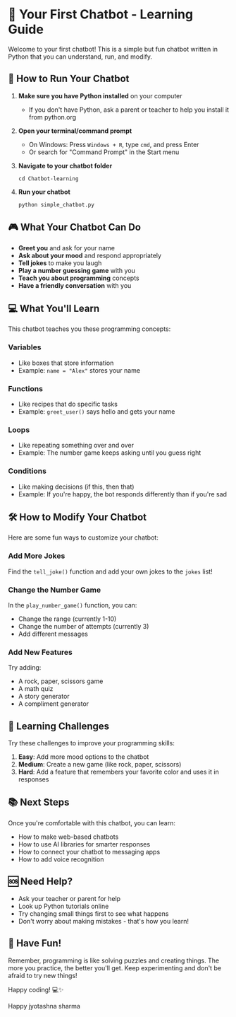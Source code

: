 # 🤖 Your First Chatbot - Learning Guide

Welcome to your first chatbot! This is a simple but fun chatbot written in Python that you can understand, run, and modify.

## 🚀 How to Run Your Chatbot

1. **Make sure you have Python installed** on your computer
   - If you don't have Python, ask a parent or teacher to help you install it from python.org

2. **Open your terminal/command prompt**
   - On Windows: Press `Windows + R`, type `cmd`, and press Enter
   - Or search for "Command Prompt" in the Start menu

3. **Navigate to your chatbot folder**
   ```
   cd Chatbot-learning
   ```

4. **Run your chatbot**
   ```
   python simple_chatbot.py
   ```

## 🎮 What Your Chatbot Can Do

- **Greet you** and ask for your name
- **Ask about your mood** and respond appropriately
- **Tell jokes** to make you laugh
- **Play a number guessing game** with you
- **Teach you about programming** concepts
- **Have a friendly conversation** with you

## 💻 What You'll Learn

This chatbot teaches you these programming concepts:

### Variables
- Like boxes that store information
- Example: `name = "Alex"` stores your name

### Functions
- Like recipes that do specific tasks
- Example: `greet_user()` says hello and gets your name

### Loops
- Like repeating something over and over
- Example: The number game keeps asking until you guess right

### Conditions
- Like making decisions (if this, then that)
- Example: If you're happy, the bot responds differently than if you're sad

## 🛠️ How to Modify Your Chatbot

Here are some fun ways to customize your chatbot:

### Add More Jokes
Find the `tell_joke()` function and add your own jokes to the `jokes` list!

### Change the Number Game
In the `play_number_game()` function, you can:
- Change the range (currently 1-10)
- Change the number of attempts (currently 3)
- Add different messages

### Add New Features
Try adding:
- A rock, paper, scissors game
- A math quiz
- A story generator
- A compliment generator

## 🎯 Learning Challenges

Try these challenges to improve your programming skills:

1. **Easy**: Add more mood options to the chatbot
2. **Medium**: Create a new game (like rock, paper, scissors)
3. **Hard**: Add a feature that remembers your favorite color and uses it in responses

## 📚 Next Steps

Once you're comfortable with this chatbot, you can learn:
- How to make web-based chatbots
- How to use AI libraries for smarter responses
- How to connect your chatbot to messaging apps
- How to add voice recognition

## 🆘 Need Help?

- Ask your teacher or parent for help
- Look up Python tutorials online
- Try changing small things first to see what happens
- Don't worry about making mistakes - that's how you learn!

## 🎉 Have Fun!

Remember, programming is like solving puzzles and creating things. The more you practice, the better you'll get. Keep experimenting and don't be afraid to try new things!

Happy coding! 💻✨

Happy jyotashna sharma

